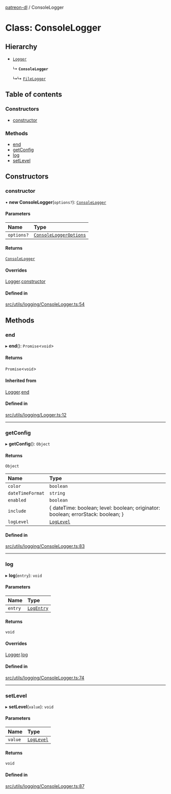 [patreon-dl](../README.md) / ConsoleLogger

# Class: ConsoleLogger

## Hierarchy

- [`Logger`](Logger.md)

  ↳ **`ConsoleLogger`**

  ↳↳ [`FileLogger`](FileLogger.md)

## Table of contents

### Constructors

- [constructor](ConsoleLogger.md#constructor)

### Methods

- [end](ConsoleLogger.md#end)
- [getConfig](ConsoleLogger.md#getconfig)
- [log](ConsoleLogger.md#log)
- [setLevel](ConsoleLogger.md#setlevel)

## Constructors

### constructor

• **new ConsoleLogger**(`options?`): [`ConsoleLogger`](ConsoleLogger.md)

#### Parameters

| Name | Type |
| :------ | :------ |
| `options?` | [`ConsoleLoggerOptions`](../interfaces/ConsoleLoggerOptions.md) |

#### Returns

[`ConsoleLogger`](ConsoleLogger.md)

#### Overrides

[Logger](Logger.md).[constructor](Logger.md#constructor)

#### Defined in

[src/utils/logging/ConsoleLogger.ts:54](https://github.com/patrickkfkan/patreon-dl/blob/53a3978/src/utils/logging/ConsoleLogger.ts#L54)

## Methods

### end

▸ **end**(): `Promise`\<`void`\>

#### Returns

`Promise`\<`void`\>

#### Inherited from

[Logger](Logger.md).[end](Logger.md#end)

#### Defined in

[src/utils/logging/Logger.ts:12](https://github.com/patrickkfkan/patreon-dl/blob/53a3978/src/utils/logging/Logger.ts#L12)

___

### getConfig

▸ **getConfig**(): `Object`

#### Returns

`Object`

| Name | Type |
| :------ | :------ |
| `color` | `boolean` |
| `dateTimeFormat` | `string` |
| `enabled` | `boolean` |
| `include` | \{ dateTime: boolean; level: boolean; originator: boolean; errorStack: boolean; } |
| `logLevel` | [`LogLevel`](../README.md#loglevel) |

#### Defined in

[src/utils/logging/ConsoleLogger.ts:83](https://github.com/patrickkfkan/patreon-dl/blob/53a3978/src/utils/logging/ConsoleLogger.ts#L83)

___

### log

▸ **log**(`entry`): `void`

#### Parameters

| Name | Type |
| :------ | :------ |
| `entry` | [`LogEntry`](../interfaces/LogEntry.md) |

#### Returns

`void`

#### Overrides

[Logger](Logger.md).[log](Logger.md#log)

#### Defined in

[src/utils/logging/ConsoleLogger.ts:74](https://github.com/patrickkfkan/patreon-dl/blob/53a3978/src/utils/logging/ConsoleLogger.ts#L74)

___

### setLevel

▸ **setLevel**(`value`): `void`

#### Parameters

| Name | Type |
| :------ | :------ |
| `value` | [`LogLevel`](../README.md#loglevel) |

#### Returns

`void`

#### Defined in

[src/utils/logging/ConsoleLogger.ts:87](https://github.com/patrickkfkan/patreon-dl/blob/53a3978/src/utils/logging/ConsoleLogger.ts#L87)
